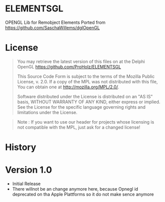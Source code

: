 # ELEMENTSGL
OPENGL Lib for Remobject Elements 
Ported from https://github.com/SaschaWillems/dglOpenGL

# License
> You may retrieve the latest version of this files on at the Delphi OpenGL
> https://github.com/ProHolz/ELEMENTSGL
>
>  This Source Code Form is subject to the terms of the Mozilla Public License,
>  v. 2.0. If a copy of the MPL was not distributed with this file,
>  You can obtain one at http://mozilla.org/MPL/2.0/.
>
> Software distributed under the License is distributed on an
> "AS IS" basis, WITHOUT WARRANTY OF ANY KIND, either express or
> implied. See the License for the specific language governing
> rights and limitations under the License.

> Note : If you want to use our header for projects whose licensing is not compatible with the MPL, just ask for a changed license!

# History

# Version 1.0    
- Initial Release
- There willnot be an change anymore here, because Opnegl id deprecated on tha Apple Plattforms so it do not make sence anymore
